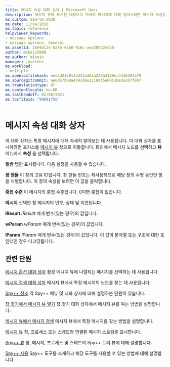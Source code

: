 ```yaml
---
title: 메시지 속성 대화 상자 | Microsoft Docs
description: 메시지 뷰에 표시된 내용보다 자세히 메시지에 대해 알아보려면 메시지 속성을 참조하세요.
ms.custom: SEO-VS-2020
ms.date: 11/04/2016
ms.topic: reference
helpviewer_keywords:
- message options
- message options, General
ms.assetid: 58e9dc24-baf6-4ab8-916c-aea28b72e3b0
author: mikejo5000
ms.author: mikejo
manager: jmartens
ms.workload:
- multiple
ms.openlocfilehash: eee5d21e013dd43a361a229a3189cc44d6294e70
ms.sourcegitcommit: ae6d47b09a439cd0e13180f5e89510e3e347fd47
ms.translationtype: HT
ms.contentlocale: ko-KR
ms.lasthandoff: 02/08/2021
ms.locfileid: "99891750"
---
```

# <a name="message-properties-dialog-box"></a>메시지 속성 대화 상자
이 대화 상자는 특정 메시지에 대해 자세히 알아보는 데 사용됩니다. 이 대화 상자를 표시하려면 포커스를 [메시지 뷰](../debugger/messages-view.md) 창으로 이동합니다. 트리에서 메시지 노드를 선택하고 **뷰** 메뉴에서 **속성** 을 선택합니다.

 **일반** 탭만 표시됩니다. 다음 설정을 사용할 수 있습니다.

 **창 핸들** 이 창의 고유 ID입니다. 창 핸들 번호는 재사용되므로 해당 창의 수명 동안만 창을 식별합니다. 이 창의 속성을 보려면 이 값을 클릭합니다.

 **중첩 수준** 이 메시지의 중첩 수준입니다. 0이면 중첩이 없습니다.

 **메시지** 선택한 창 메시지의 번호, 상태 및 이름입니다.

 **lResult** *lResult* 매개 변수(있는 경우)의 값입니다.

 **wParam** *wParam* 매개 변수(있는 경우)의 값입니다.

 **lParam** *lParam* 매개 변수(있는 경우)의 값입니다. 이 값이 문자열 또는 구조에 대한 포인터인 경우 디코딩됩니다.

## <a name="related-sections"></a>관련 단원
 [메시지 옵션 대화 상자](../debugger/message-options-dialog-box.md) 활성 메시지 뷰에 나열되는 메시지를 선택하는 데 사용됩니다.

 [메시지 검색 대화 상자](../debugger/message-search-dialog-box.md) 메시지 뷰에서 특정 메시지의 노드를 찾는 데 사용됩니다.

 [Spy++ 참조](../debugger/spy-increment-reference.md) 각 Spy++ 메뉴 및 대화 상자에 대해 설명하는 단원이 있습니다.

 [창 찾기에서 메시지 뷰 열기](../debugger/how-to-open-messages-view-from-find-window.md) 창 찾기 대화 상자에서 메시지 뷰를 여는 방법을 설명합니다.

 [메시지 뷰에서 메시지 검색](../debugger/how-to-search-for-a-message-in-messages-view.md) 메시지 뷰에서 특정 메시지를 찾는 방법을 설명합니다.

 [메시지 뷰](../debugger/messages-view.md) 창, 프로세스 또는 스레드와 연결된 메시지 스트림을 표시합니다.

 [Spy++ 뷰](../debugger/spy-increment-views.md) 창, 메시지, 프로세스 및 스레드의 Spy++ 트리 뷰에 대해 설명합니다.

 [Spy++ 사용](../debugger/using-spy-increment.md) Spy++ 도구를 소개하고 해당 도구를 사용할 수 있는 방법에 대해 설명합니다.